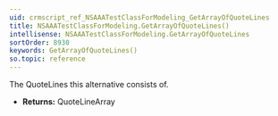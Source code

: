 ```yaml
---
uid: crmscript_ref_NSAAATestClassForModeling_GetArrayOfQuoteLines
title: NSAAATestClassForModeling.GetArrayOfQuoteLines()
intellisense: NSAAATestClassForModeling.GetArrayOfQuoteLines
sortOrder: 8930
keywords: GetArrayOfQuoteLines()
so.topic: reference
---
```



The QuoteLines this alternative consists of.



* **Returns:** QuoteLineArray


